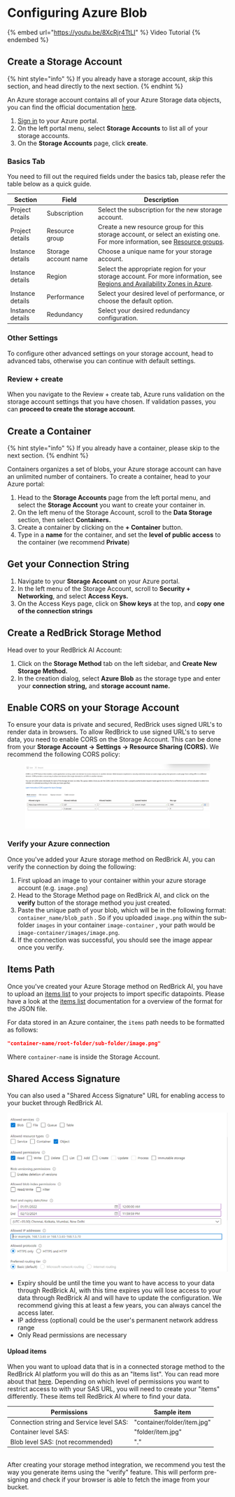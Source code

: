 # Configuring Azure Blob

{% embed url="https://youtu.be/8XcRjr4TtLI" %}
Video Tutorial
{% endembed %}

## Create a Storage Account

{% hint style="info" %}
If you already have a storage account, _skip_ this section, and head directly to the next section.
{% endhint %}

An Azure storage account contains all of your Azure Storage data objects, you can find the official documentation [here](https://docs.microsoft.com/en-us/azure/storage/common/storage-account-create?toc=%2Fazure%2Fstorage%2Fblobs%2Ftoc.json\&tabs=azure-portal).&#x20;

1. [Sign in](https://portal.azure.com) to your Azure portal.
2. On the left portal menu, select **Storage Accounts** to list all of your storage accounts.&#x20;
3. On the **Storage Accounts** page, click **create**.

### Basics Tab&#x20;

You need to fill out the required fields under the basics tab, please refer the table below as a quick guide.

| Section          | Field                | Description                                                                                                                                                                                                                      |
| ---------------- | -------------------- | -------------------------------------------------------------------------------------------------------------------------------------------------------------------------------------------------------------------------------- |
| Project details  | Subscription         | Select the subscription for the new storage account.                                                                                                                                                                             |
| Project details  | Resource group       | Create a new resource group for this storage account, or select an existing one. For more information, see [Resource groups](https://docs.microsoft.com/en-us/azure/azure-resource-manager/management/overview#resource-groups). |
| Instance details | Storage account name | Choose a unique name for your storage account.                                                                                                                                                                                   |
| Instance details | Region               | Select the appropriate region for your storage account. For more information, see [Regions and Availability Zones in Azure](https://docs.microsoft.com/en-us/azure/availability-zones/az-overview).                              |
| Instance details | Performance          | Select your desired level of performance, or choose the default option.                                                                                                                                                          |
| Instance details | Redundancy           | Select your desired redundancy configuration.                                                                                                                                                                                    |

### Other Settings

To configure other advanced settings on your storage account, head to advanced tabs, otherwise you can continue with default settings.&#x20;

### Review + create

When you navigate to the Review + create tab, Azure runs validation on the storage account settings that you have chosen. If validation passes, you can **proceed to create the storage account**.

## Create a Container

{% hint style="info" %}
If you already have a container, please skip to the next section.
{% endhint %}

Containers organizes a set of blobs, your Azure storage account can have an unlimited number of containers. To create a container, head to your Azure portal:&#x20;

1. Head to the **Storage Accounts** page from the left portal menu, and select the **Storage Account** you want to create your container in.
2. On the left menu of the Storage Account, scroll to the **Data Storage** section, then select **Containers.**
3. Create a container by clicking on the **+ Container** button.&#x20;
4. Type in a **name** for the container, and set the **level of public access** to the container (we recommend **Private**)

## Get your Connection String

1. Navigate to your **Storage Account** on your Azure portal.&#x20;
2. In the left menu of the Storage Account, scroll to **Security + Networking**, and select **Access Keys.**&#x20;
3. On the Access Keys page, click on **Show keys** at the top, and **copy** **one of the connection strings**

## **Create a RedBrick Storage Method**

Head over to your RedBrick AI Account:&#x20;

1. Click on the **Storage Method** tab on the left sidebar, and **Create New Storage Method.**&#x20;
2. In the creation dialog, select **Azure Blob** as the storage type and enter your **connection string,** and **storage account name.**&#x20;

## Enable CORS on your Storage Account

To ensure your data is private and secured, RedBrick uses signed URL's to render data in browsers. To allow RedBrick to use signed URL's to serve data, you need to enable CORS on the Storage Account. This can be done from your **Storage Account -> Settings -> Resource Sharing (CORS).** We recommend the following CORS policy:&#x20;

<figure><img src="../../.gitbook/assets/Screen Shot 2022-11-01 at 8.06.13 PM.png" alt=""><figcaption></figcaption></figure>

### Verify your Azure connection

Once you've added your Azure storage method on RedBrick AI, you can verify the connection by doing the following:&#x20;

1. First upload an image to your container within your azure storage account (e.g. `image.png`)
2. Head to the Storage Method page on RedBrick AI, and click on the **verify** button of the storage method you just created.&#x20;
3. Paste the unique path of your blob, which will be in the following format: `container_name/blob_path` . So if you uploaded `image.png` within the sub-folder `images` in your container `image-container` , your path would be `image-container/images/image.png`.
4. If the connection was successful, you should see the image appear once you verify.

## Items Path

Once you've created your Azure Storage method on RedBrick AI, you have to upload an [items list](broken-reference) to your projects to import specific datapoints. Please have a look at the [items list](broken-reference) documentation for a overview of the format for the JSON file.&#x20;

For data stored in an Azure container, the `items` path needs to be formatted as follows:&#x20;

```json
"container-name/root-folder/sub-folder/image.png"
```

Where `container-name` is inside the Storage Account.

## Shared Access Signature

You can also used a "Shared Access Signature" URL for enabling access to your bucket through RedBrick AI.



![Example access configuration](<../../.gitbook/assets/image (2) (1).png>)

* Expiry should be until the time you want to have access to your data through RedBrick AI, with this time expires you will lose access to your data through RedBrick AI and will have to update the configuration. We recommend giving this at least a few years, you can always cancel the access later.
* IP address (optional) could be the user's permanent network address range
* Only Read permissions are necessary

#### Upload items

When you want to upload data that is in a connected storage method to the RedBrick AI platform you will do this as an "Items list". You can read more about that [here](configuring-azure-blob.md#items-list). Depending on which level of permissions you want to restrict access to with your SAS URL, you will need to create your "items" differently. These items tell RedBrick AI where to find your data.

| Permissions                               | Sample item                 |
| ----------------------------------------- | --------------------------- |
| Connection string and Service level SAS:  | "container/folder/item.jpg" |
| Container level SAS:                      | "folder/item.jpg"           |
| Blob level SAS: (not recommended)         | "."                         |

\
After creating your storage method integration, we recommend you test the way you generate items using the "verify" feature. This will perform pre-signing and check if your browser is able to fetch the image from your bucket.
